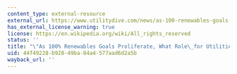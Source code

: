 ```yaml
---
content_type: external-resource
external_url: https://www.utilitydive.com/news/as-100-renewables-goals-proliferate-what-role-for-utilities/551165/#:~:text=The%20momentum%20behind%20demand%20for,to%20gain%20in%20planning%20ahead.
has_external_license_warning: true
license: https://en.wikipedia.org/wiki/All_rights_reserved
status: ''
title: "\"As 100% Renewables Goals Proliferate, What Role\_for Utilities?\""
uid: 44f49228-b928-49ba-84a4-577aad6d2a5b
wayback_url: ''
---
```

